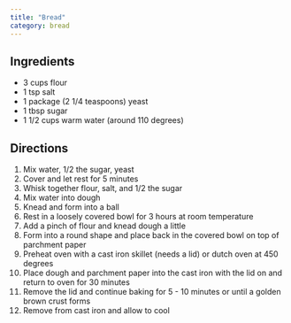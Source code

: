 ```yaml
---
title: "Bread"
category: bread
---
```


## Ingredients
- 3 cups flour
- 1 tsp salt
- 1 package (2 1/4 teaspoons) yeast
- 1 tbsp sugar
- 1 1/2 cups warm water (around 110 degrees)


## Directions
1. Mix water, 1/2 the sugar, yeast
2. Cover and let rest for 5 minutes
3. Whisk together flour, salt, and 1/2 the sugar
4. Mix water into dough
5. Knead and form into a ball
6. Rest in a loosely covered bowl for 3 hours at room temperature
7. Add a pinch of flour and knead dough a little
8. Form into a round shape and place back in the covered bowl on top of parchment paper
9. Preheat oven with a cast iron skillet (needs a lid) or dutch oven at 450 degrees
10. Place dough and parchment paper into the cast iron with the lid on and return to oven for 30 minutes
11. Remove the lid and continue baking for 5 - 10 minutes or until a golden brown crust forms
12. Remove from cast iron and allow to cool